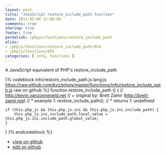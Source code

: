 ```yaml
---
layout: post
title: "JavaScript restore_include_path function"
date: 2011-02-06 12:00:00
comments: true
sharing: true
footer: true
permalink: /phpjs/functions/restore_include_path
alias:
- /phpjs/functions/restore_include_path:854
- /phpjs/functions/854
categories: [ info, functions ]
---
```

A JavaScript equivalent of PHP's restore_include_path
<!-- more -->
{% codeblock info/restore_include_path.js lang:js https://raw.github.com/kvz/phpjs/master/functions/info/restore_include_path.js raw on github %}
function restore_include_path () {
    // http://kevin.vanzonneveld.net
    // +   original by: Brett Zamir (http://brett-zamir.me)
    // *     example 1: restore_include_path();
    // *     returns 1: undefined

    if (this.php_js && this.php_js.ini && this.php_js.ini.include_path) {
        this.php_js.ini.include_path.local_value = this.php_js.ini.include_path.global_value;
    }
}
{% endcodeblock %}
<ul>
 <li><a href="https://github.com/kvz/phpjs/blob/master/functions/info/restore_include_path.js">view on github</a></li>
 <li><a href="https://github.com/kvz/phpjs/edit/master/functions/info/restore_include_path.js">edit on github</a></li>
</ul>
